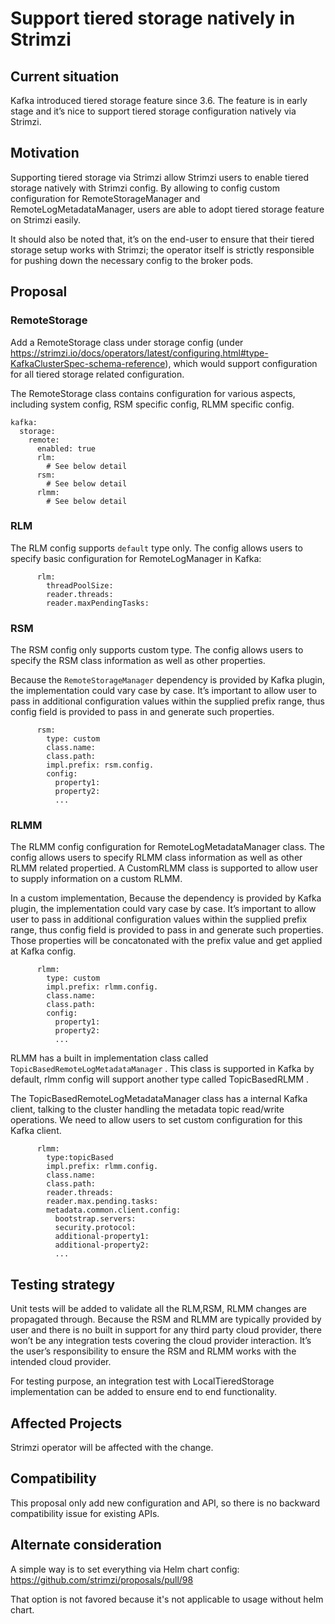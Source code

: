 #  Support tiered storage natively in Strimzi

## Current situation

Kafka introduced tiered storage feature since 3.6. The feature is in early stage and it’s nice to support tiered storage configuration natively via Strimzi.

## Motivation

Supporting tiered storage via Strimzi allow Strimzi users to enable tiered storage natively with Strimzi config. By allowing to config custom configuration for RemoteStorageManager and RemoteLogMetadataManager, users are able to adopt tiered storage feature on Strimzi easily.

It should also be noted that, it’s on the end-user to ensure that their tiered storage setup works with Strimzi; the operator itself is strictly responsible for pushing down the necessary config to the broker pods.

## Proposal

### RemoteStorage

Add a RemoteStorage class under storage config (under https://strimzi.io/docs/operators/latest/configuring.html#type-KafkaClusterSpec-schema-reference), which would support configuration for all tiered storage related configuration.

The RemoteStorage class contains configuration for various aspects, including system config, RSM specific config, RLMM specific config.

```
kafka:
  storage:
    remote:
      enabled: true
      rlm:
        # See below detail
      rsm:
        # See below detail
      rlmm:
        # See below detail
```

### RLM

The RLM config supports `default` type only.  The config allows users to specify basic configuration for RemoteLogManager in Kafka:

```
      rlm:
        threadPoolSize:
        reader.threads:
        reader.maxPendingTasks:
```

### RSM

The RSM config only supports custom type. The config allows users to specify the RSM class information as well as other properties. 

Because the `RemoteStorageManager` dependency is provided by Kafka plugin, the implementation could vary case by case. It’s important to allow user to pass in additional configuration values within the supplied prefix range, thus config field is provided to pass in and generate such properties.

```
      rsm:
        type: custom
        class.name:
        class.path:  
        impl.prefix: rsm.config.
        config:
          property1:
          property2:
          ...
```

### RLMM

The RLMM config configuration for RemoteLogMetadataManager class. The config allows users to specify RLMM class information as well as other RLMM related propertied. A CustomRLMM class is supported to allow user to supply information on a custom RLMM.

In a custom implementation, Because the dependency is provided by Kafka plugin, the implementation could vary case by case. It’s important to allow user to pass in additional configuration values within the supplied prefix range, thus config field is provided to pass in and generate such properties. Those properties will be concatonated with the prefix value and get applied at Kafka config.

```
      rlmm:
        type: custom
        impl.prefix: rlmm.config.
        class.name:
        class.path:
        config:
          property1:
          property2:
          ...
```

RLMM has a built in implementation class called `TopicBasedRemoteLogMetadataManager` . This class is supported in Kafka by default, rlmm config will support another type called TopicBasedRLMM . 

The TopicBasedRemoteLogMetadataManager class has a internal Kafka client, talking to the cluster handling the metadata topic read/write operations. We need to allow users to set custom configuration for this Kafka client.

```
      rlmm:
        type:topicBased
        impl.prefix: rlmm.config.
        class.name:
        class.path:
        reader.threads:
        reader.max.pending.tasks:
        metadata.common.client.config:
          bootstrap.servers:
          security.protocol:
          additional-property1:
          additional-property2:
          ...
```

## Testing strategy

Unit tests will be added to validate all the RLM,RSM, RLMM changes are propagated through.
Because the RSM and RLMM are typically provided by user and there is no built in support for any third party cloud provider, there won’t be any integration tests covering the cloud provider interaction. It’s the user’s responsibility to ensure the RSM and RLMM works with the intended cloud provider.

For testing purpose, an integration test with LocalTieredStorage implementation can be added to ensure end to end functionality.

## Affected Projects

Strimzi operator will be affected with the change.

## Compatibility

This proposal only add new configuration and API, so there is no backward compatibility issue for existing APIs.

## Alternate consideration

A simple way is to set everything via Helm chart config: https://github.com/strimzi/proposals/pull/98

That option is not favored because it's not applicable to usage without helm chart.

